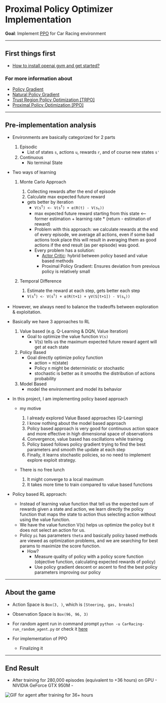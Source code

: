 # Proximal Policy Optimizer Implementation

**Goal**: Implement [PPO](docs/proximal-policy-optimizer.md) for Car Racing environment

---

## First things first

- [How to install openai gym and get started?](docs/how-to-get-started.md)

### For more information about

- [Policy Gradient](policy_gradient.md)
- [Natural Policy Gradient](natural_policy_gradient.md)
- [Trust Region Policy Optimization [TRPO]](trust-region-policy-optimization.md)
- [Proximal Policy Optimization [PPO]](proximal-policy-gradient.md)

---

## Pre-implementation analysis

- Environments are basically categorized for 2 parts

  1. Episodic
     - List of states `s`, actions `u`, rewards `r`, and of course new states `s'`
  2. Continuous
     - No terminal State

- Two ways of learning

  1. Monte Carlo Approach

     1. Collecting rewards after the end of episode
     2. Calculate max expected future reward

     - gets better by iteration
       - `V(s`<sup>`t`</sup>`) <- V(s`<sup>`t`</sup>`) + α(R(t) - V(s`<sub>`t`</sub>`))`
       - max expected future reward starting from this state <-- former estimation + learning rate \* (return - estimation of reward)
       - Problem with this approach: we calculate rewards at the end of every episode, we average all actions, even if some bad actions took place this will result in averaging them as good actions if the end result (as per episode) was good.
       - Every problem has a solution:
         - [Actor Critic](actor_critic.md): hybrid between policy based and value based methods
         - Proximal Policy Gradient: Ensures deviation from previous policy is relatively small

  2. Temporal Difference
     1. Estimate the reward at each step, gets better each step
     - `V(s`<sup>`t`</sup>`) <- V(s`<sup>`t`</sup>`) + α(R(t+1) + γV(S[t+1]) - V(s`<sub>`t`</sub>`))`

- However, we always need to balance the tradeoffs between exploration & exploitation.

- Basically we have 3 approaches to RL

  1. Value based (e.g. Q-Learning & DQN, Value Iteration)
     - Goal to optimize the value function `V(s)`
       - V(s) tells us the maximum expected future reward agent will get at each state
  2. Policy Based
     - Goal directly optimize policy function
       - action = π(state)
       - Policy `π` might be deterministic or stochastic
       - stochastic is better as it smooths the distribution of actions probability
  3. Model Based
     - model the environment and model its behavior

- In this project, I am implementing policy based approach

  - my motive

    1. I already explored Value Based approaches (Q-Learning)
    2. I know nothing about the model based approach
    3. Policy based approach is very good for continuous action space and more effective in high dimensional space of observations
    4. Convergence, value based has oscillations while training
    5. Policy based follows policy gradient trying to find the best parameters and smooth the update at each step
    6. Finally, it learns stochastic policies, so no need to implement explore exploit strategy.

  - There is no free lunch

    1. It might converge to a local maximum
    2. It takes more time to train compared to value based functions

- Policy based RL approach:
  - Instead of learning value function that tell us the expected sum of rewards given a state and action, we learn directly the policy function that maps the state to action thus selecting action without using the value function.
  - We have the value function V(s) helps us optimize the policy but it does not select an action for us.
  - Policy `pi` has parameters `theta` and basically policy based methods are viewed as optimization problems, and we are searching for best params to maximize the score function.
    - How?
      - Measure quality of policy with a policy score function (objective function, calculating expected rewards of policy)
      - Use policy gradient descent or ascent to find the best policy parameters improving our policy

---

## About the game

- Action Space is `Box(3, )`, which is `[Steering, gas, breaks]`

- Observation Space is `Box(96, 96, 3)`

- For random agent run in command prompt `python -u CarRacing-run_random_agent.py` or check it [here](CarRacing-run_random_agent.py)

- For implementation of PPO
  - Finalizing it

---

## End Result

- After training for 280,000 episodes (equivalent to +36 hours) on GPU - NIVIDIA GeForce GTX 950M -

![GIF for agent after training for 36+ hours](docs/image/carracing-ppo.gif)
